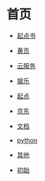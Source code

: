 # 首页

<div id = "首"></div>
<script src = "./js/首.js"></script>

* [起点书](网页/起点书.html)
* [黄页](网页/黄页.html)

* [云服务](网页/云服务.html)
* [娱乐](网页/娱乐.html)
* [起点](网页/起点.html)
* [京东](网页/京东.html)
* [文档](网页/文档.html)
* [python](网页/python.html)
* [其他](网页/其他.html)

* [初始](网页/初始.html)
